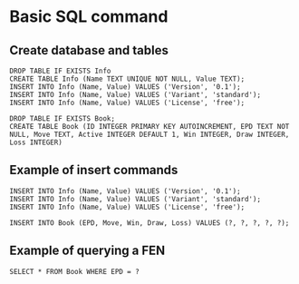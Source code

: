# Basic SQL command


## Create database and tables

    DROP TABLE IF EXISTS Info
    CREATE TABLE Info (Name TEXT UNIQUE NOT NULL, Value TEXT);
    INSERT INTO Info (Name, Value) VALUES ('Version', '0.1');
    INSERT INTO Info (Name, Value) VALUES ('Variant', 'standard');
    INSERT INTO Info (Name, Value) VALUES ('License', 'free');

    DROP TABLE IF EXISTS Book;
    CREATE TABLE Book (ID INTEGER PRIMARY KEY AUTOINCREMENT, EPD TEXT NOT NULL, Move TEXT, Active INTEGER DEFAULT 1, Win INTEGER, Draw INTEGER, Loss INTEGER)


## Example of insert commands
    INSERT INTO Info (Name, Value) VALUES ('Version', '0.1');
    INSERT INTO Info (Name, Value) VALUES ('Variant', 'standard');
    INSERT INTO Info (Name, Value) VALUES ('License', 'free');

    INSERT INTO Book (EPD, Move, Win, Draw, Loss) VALUES (?, ?, ?, ?, ?);
        
## Example of querying a FEN
    SELECT * FROM Book WHERE EPD = ?
